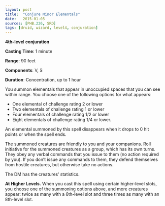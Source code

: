 ```yaml
---
layout: post
title:  "Conjure Minor Elementals"
date:   2015-01-05
sources: [PHB.226, SRD]
tags: [druid, wizard, level4, conjuration]
---
```


**4th-level conjuration**

**Casting Time**: 1 minute

**Range**: 90 feet

**Components**: V, S

**Duration**: Concentration, up to 1 hour

You summon elementals that appear in unoccupied spaces that you can see within range. You choose one of the following options for what appears:

* One elemental of challenge rating 2 or lower
* Two elementals of challenge rating 1 or lower
* Four elementals of challenge rating 1/2 or lower
* Eight elementals of challenge rating 1/4 or lower.

An elemental summoned by this spell disappears when it drops to 0 hit points or when the spell ends.

The summoned creatures are friendly to you and your companions. Roll initiative for the summoned creatures as a group, which has its own turns. They obey any verbal commands that you issue to them (no action required by you). If you don’t issue any commands to them, they defend themselves from hostile creatures, but otherwise take no actions.

The DM has the creatures’ statistics.

**At Higher Levels.** When you cast this spell using certain higher-level slots, you choose one of the summoning options above, and more creatures appear: twice as many with a 6th-level slot and three times as many with an 8th-level slot.
